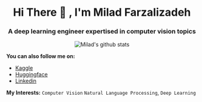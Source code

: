 <h1 align="center"> Hi There 👋 , I'm Milad Farzalizadeh </h1>
<h3 align="center">A deep learning engineer expertised in computer vision topics</h3>

<div align="center">
  <img src="https://github-readme-stats.vercel.app/api?username=miladfa7&show_icons=true&theme=solarized-dark" alt="Milad's github stats">
</div>

**You can also follow me on:**
- [Kaggle](https://www.kaggle.com/miladfa7/)
- [Huggingface](https://huggingface.co/miladfa7)
- [Linkedin](https://www.linkedin.com/in/milad-farzalizadeh/)


<!-- 🔎 &nbsp;&nbsp;  I am currently work at TVConal, Singapore as Deep Learning Engineer (Full-Time). -->

**My Interests:** `Computer Vision` `Natural Language Processing`, `Deep Learning`
